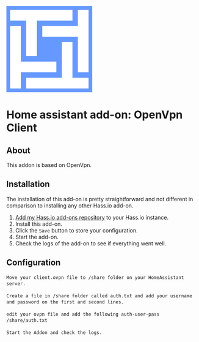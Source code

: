 




![Technitium DNS Logo ](https://github.com/ChristoffBo/homeassistant/blob/main/technitium-dns/logo.png)






# Home assistant add-on: OpenVpn Client


## About

This addon is based on OpenVpn.

## Installation

The installation of this add-on is pretty straightforward and not different in
comparison to installing any other Hass.io add-on.

1. [Add my Hass.io add-ons repository][repository] to your Hass.io instance.
1. Install this add-on.
1. Click the `Save` button to store your configuration.
1. Start the add-on.
1. Check the logs of the add-on to see if everything went well.


## Configuration

```
Move your client.ovpn file to /share folder on your HomeAssistant server.

Create a file in /share folder called auth.txt and add your username and password on the first and second lines.

edit your ovpn file and add the following auth-user-pass /share/auth.txt

Start the Addon and check the logs.
```



[repository]: https://github.com/ChristoffBo/homeassistant/
